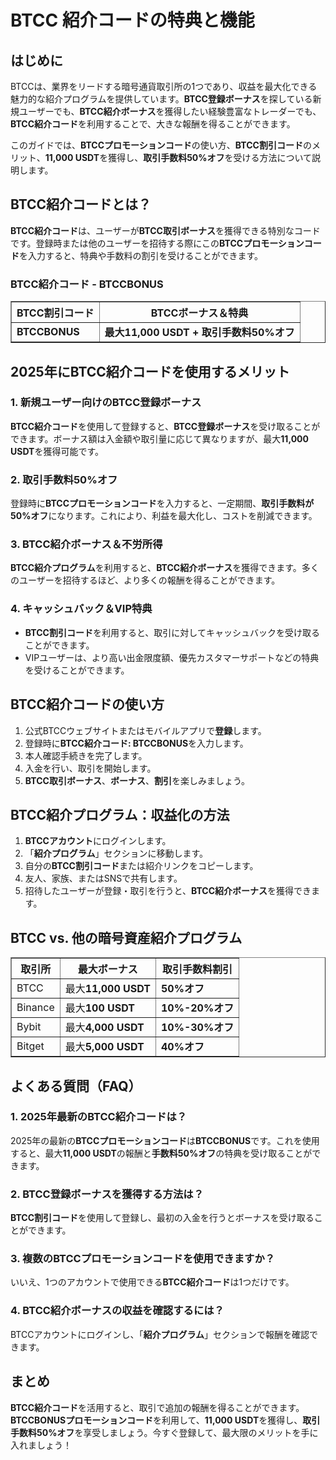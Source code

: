 <h1>BTCC 紹介コードの特典と機能</h1>
<h2>はじめに</h2>
<p>BTCCは、業界をリードする暗号通貨取引所の1つであり、収益を最大化できる魅力的な紹介プログラムを提供しています。<strong>BTCC登録ボーナス</strong>を探している新規ユーザーでも、<strong>BTCC紹介ボーナス</strong>を獲得したい経験豊富なトレーダーでも、<strong>BTCC紹介コード</strong>を利用することで、大きな報酬を得ることができます。</p>
<p>このガイドでは、<strong>BTCCプロモーションコード</strong>の使い方、<strong>BTCC割引コード</strong>のメリット、<strong>11,000 USDT</strong>を獲得し、<strong>取引手数料50%オフ</strong>を受ける方法について説明します。</p>

<h2>BTCC紹介コードとは？</h2>
<p><strong>BTCC紹介コード</strong>は、ユーザーが<strong>BTCC取引ボーナス</strong>を獲得できる特別なコードです。登録時または他のユーザーを招待する際にこの<strong>BTCCプロモーションコード</strong>を入力すると、特典や手数料の割引を受けることができます。</p>

<h3>BTCC紹介コード - BTCCBONUS</h3>
<table border="1">
    <tr>
        <th>BTCC割引コード</th>
        <th>BTCCボーナス＆特典</th>
    </tr>
    <tr>
        <td><strong>BTCCBONUS</strong></td>
        <td><strong>最大11,000 USDT + 取引手数料50%オフ</strong></td>
    </tr>
</table>

<h2>2025年にBTCC紹介コードを使用するメリット</h2>
<h3>1. 新規ユーザー向けのBTCC登録ボーナス</h3>
<p><strong>BTCC紹介コード</strong>を使用して登録すると、<strong>BTCC登録ボーナス</strong>を受け取ることができます。ボーナス額は入金額や取引量に応じて異なりますが、最大<strong>11,000 USDT</strong>を獲得可能です。</p>

<h3>2. 取引手数料50%オフ</h3>
<p>登録時に<strong>BTCCプロモーションコード</strong>を入力すると、一定期間、<strong>取引手数料が50%オフ</strong>になります。これにより、利益を最大化し、コストを削減できます。</p>

<h3>3. BTCC紹介ボーナス＆不労所得</h3>
<p><strong>BTCC紹介プログラム</strong>を利用すると、<strong>BTCC紹介ボーナス</strong>を獲得できます。多くのユーザーを招待するほど、より多くの報酬を得ることができます。</p>

<h3>4. キャッシュバック＆VIP特典</h3>
<ul>
    <li><strong>BTCC割引コード</strong>を利用すると、取引に対してキャッシュバックを受け取ることができます。</li>
    <li>VIPユーザーは、より高い出金限度額、優先カスタマーサポートなどの特典を受けることができます。</li>
</ul>

<h2>BTCC紹介コードの使い方</h2>
<ol>
    <li>公式BTCCウェブサイトまたはモバイルアプリで<strong>登録</strong>します。</li>
    <li>登録時に<strong>BTCC紹介コード: BTCCBONUS</strong>を入力します。</li>
    <li>本人確認手続きを完了します。</li>
    <li>入金を行い、取引を開始します。</li>
    <li><strong>BTCC取引ボーナス</strong>、<strong>ボーナス</strong>、<strong>割引</strong>を楽しみましょう。</li>
</ol>

<h2>BTCC紹介プログラム：収益化の方法</h2>
<ol>
    <li><strong>BTCCアカウント</strong>にログインします。</li>
    <li>「<strong>紹介プログラム</strong>」セクションに移動します。</li>
    <li>自分の<strong>BTCC割引コード</strong>または紹介リンクをコピーします。</li>
    <li>友人、家族、またはSNSで共有します。</li>
    <li>招待したユーザーが登録・取引を行うと、<strong>BTCC紹介ボーナス</strong>を獲得できます。</li>
</ol>

<h2>BTCC vs. 他の暗号資産紹介プログラム</h2>
<table border="1">
    <tr>
        <th>取引所</th>
        <th>最大ボーナス</th>
        <th>取引手数料割引</th>
    </tr>
    <tr>
        <td>BTCC</td>
        <td>最大<strong>11,000 USDT</strong></td>
        <td><strong>50%オフ</strong></td>
    </tr>
    <tr>
        <td>Binance</td>
        <td>最大<strong>100 USDT</strong></td>
        <td><strong>10%-20%オフ</strong></td>
    </tr>
    <tr>
        <td>Bybit</td>
        <td>最大<strong>4,000 USDT</strong></td>
        <td><strong>10%-30%オフ</strong></td>
    </tr>
    <tr>
        <td>Bitget</td>
        <td>最大<strong>5,000 USDT</strong></td>
        <td><strong>40%オフ</strong></td>
    </tr>
</table>

<h2>よくある質問（FAQ）</h2>
<h3>1. 2025年最新のBTCC紹介コードは？</h3>
<p>2025年の最新の<strong>BTCCプロモーションコード</strong>は<strong>BTCCBONUS</strong>です。これを使用すると、最大<strong>11,000 USDT</strong>の報酬と<strong>手数料50%オフ</strong>の特典を受け取ることができます。</p>

<h3>2. BTCC登録ボーナスを獲得する方法は？</h3>
<p><strong>BTCC割引コード</strong>を使用して登録し、最初の入金を行うとボーナスを受け取ることができます。</p>

<h3>3. 複数のBTCCプロモーションコードを使用できますか？</h3>
<p>いいえ、1つのアカウントで使用できる<strong>BTCC紹介コード</strong>は1つだけです。</p>

<h3>4. BTCC紹介ボーナスの収益を確認するには？</h3>
<p>BTCCアカウントにログインし、「<strong>紹介プログラム</strong>」セクションで報酬を確認できます。</p>

<h2>まとめ</h2>
<p><strong>BTCC紹介コード</strong>を活用すると、取引で追加の報酬を得ることができます。<strong>BTCCBONUSプロモーションコード</strong>を利用して、<strong>11,000 USDT</strong>を獲得し、<strong>取引手数料50%オフ</strong>を享受しましょう。今すぐ登録して、最大限のメリットを手に入れましょう！</p>
